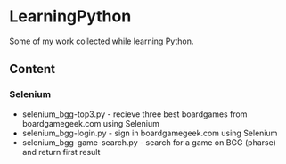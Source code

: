 # LearningPython
Some of my work collected while learning Python.

## Content

### Selenium
+ selenium_bgg-top3.py - recieve three best boardgames from boardgamegeek.com using Selenium
+ selenium_bgg-login.py - sign in boardgamegeek.com using Selenium
+ selenium_bgg-game-search.py - search for a game on BGG (pharse) and return first result

